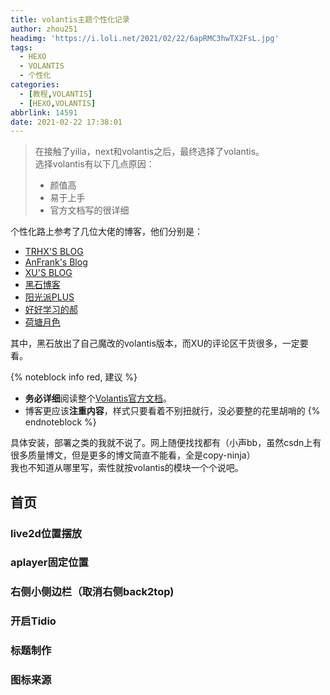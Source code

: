 ```yaml
---
title: volantis主题个性化记录
author: zhou251
headimg: 'https://i.loli.net/2021/02/22/6apRMC3hwTX2FsL.jpg'
tags:
  - HEXO
  - VOLANTIS
  - 个性化
categories:
  - [教程,VOLANTIS]
  - [HEXO,VOLANTIS]
abbrlink: 14591
date: 2021-02-22 17:38:01
---
```

>在接触了yilia，next和volantis之后，最终选择了volantis。  
>选择volantis有以下几点原因：  
>- 颜值高
>- 易于上手
>- 官方文档写的很详细<br/> 
  
个性化路上参考了几位大佬的博客，他们分别是：
- [TRHX'S BLOG](https://www.itrhx.com/)
- [AnFrank's Blog](https://enfangzhong.github.io/)
- [XU'S BLOG](https://hasaik.com/)
- [黑石博客](https://www.heson10.com/)
- [阳光派PLUS](https://www.zyoushuo.cn/)
- [好好学习的郝](https://www.voidking.com/)
- [荷塘月色](https://yansheng836.github.io/)

其中，黑石放出了自己魔改的volantis版本，而XU的评论区干货很多，一定要看。

<!--more-->

{% noteblock info red, 建议 %}
- **务必详细**阅读整个[Volantis官方文档](https://volantis.js.org/v4/getting-started/)。
- 博客更应该**注重内容**，样式只要看着不别扭就行，没必要整的花里胡哨的
{% endnoteblock %}

具体安装，部署之类的我就不说了。网上随便找找都有（小声bb，虽然csdn上有很多质量博文，但是更多的博文简直不能看，全是copy-ninja）  
我也不知道从哪里写，索性就按volantis的模块一个个说吧。
## 首页
### live2d位置摆放

### aplayer固定位置
### 右侧小侧边栏（取消右侧back2top)
### 开启Tidio
### 标题制作
### 图标来源
